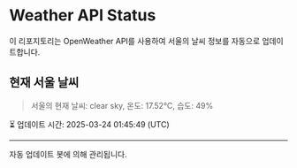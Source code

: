 
# Weather API Status

이 리포지토리는 OpenWeather API를 사용하여 서울의 날씨 정보를 자동으로 업데이트합니다.

## 현재 서울 날씨
> 서울의 현재 날씨: clear sky, 온도: 17.52°C, 습도: 49%

⏳ 업데이트 시간: 2025-03-24 01:45:49 (UTC)

---
자동 업데이트 봇에 의해 관리됩니다.
